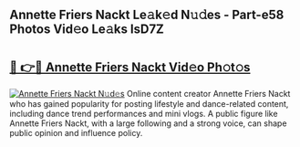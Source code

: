 ## Annette Friers Nackt Le𝚊k𝚎d N𝚞𝚍es - Part-e58 Photos Vid𝚎o Le𝚊ks lsD7Z

# <h2><a href="http://fb3s7x.evod.top/?m=Annette+Friers+Nackt">🔗 👉🔴 Annette Friers Nackt Vid𝚎o Ph𝚘t𝚘s</a></h2>

[![Annette Friers Nackt N𝚞d𝚎s](https://i.imgur.com/8V9OHl7.gif)](http://fb3s7x.evod.top/?m=Annette+Friers+Nackt)
Online content creator Annette Friers Nackt who has gained popularity for posting lifestyle and dance-related content, including dance trend performances and mini vlogs. A public figure like Annette Friers Nackt, with a large following and a strong voice, can shape public opinion and influence policy. 
